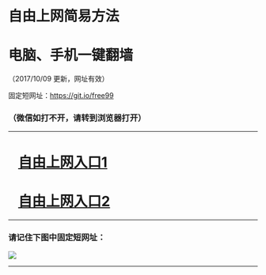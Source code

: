 ﻿# 自由上网简易方法

# 电脑、手机一键翻墙

（2017/10/09 更新，网址有效）

固定短网址：https://git.io/free99

### （微信如打不开，请转到浏览器打开）


***





# &nbsp;&nbsp; <a href="http://ft1777621974.fwq-tz-1001.info/fwqtz01.html?t=100900125013 " target="_blank">自由上网入口1</a>
# &nbsp;&nbsp; <a href="http://ft2758722399.fwq-tz-1002.info/fwqtz02.html?t=100900131849 " target="_blank">自由上网入口2</a>
***

### 请记住下图中固定短网址：

<img src="https://s3-us-west-2.amazonaws.com/fwq-1001/yjfq-20170905okok.png" /> 


***


